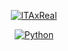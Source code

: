 <p align="center">
    <a href="https://github.com/ITAxReal">
        <img src="https://readme-typing-svg.herokuapp.com?font=Silkscreen&pause=1000&color=F7B665&center=true&vCenter=true&width=435&lines=ITAxReal"
            alt="ITAxReal">
    </a>
</p>

<p align="center">
    <a href="https://www.python.org/">
        <img src="https://img.shields.io/badge/python-3670A0?style=for-the-badge&logo=python&logoColor=ffdd54"
             alt="Python">
    </a>
</p>
<p align="center">
    <a href="https://www.codewars.com/users/ITAxReal">
        <img src="https://www.codewars.com/users/ITAxReal/badges/small" alt="">
    </a>
</p>
